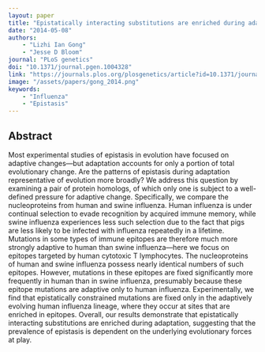 ```yaml
---
layout: paper
title: "Epistatically interacting substitutions are enriched during adaptive protein evolution"
date: "2014-05-08"
authors: 
    - "Lizhi Ian Gong"
    - "Jesse D Bloom"
journal: "PLoS genetics"
doi: "10.1371/journal.pgen.1004328"
link: "https://journals.plos.org/plosgenetics/article?id=10.1371/journal.pgen.1004328"
image: "/assets/papers/gong_2014.png"
keywords:
    - "Influenza"
    - "Epistasis"
---
```


## Abstract

Most experimental studies of epistasis in evolution have focused on adaptive changes—but adaptation accounts for only a portion of total evolutionary change. Are the patterns of epistasis during adaptation representative of evolution more broadly? We address this question by examining a pair of protein homologs, of which only one is subject to a well-defined pressure for adaptive change. Specifically, we compare the nucleoproteins from human and swine influenza. Human influenza is under continual selection to evade recognition by acquired immune memory, while swine influenza experiences less such selection due to the fact that pigs are less likely to be infected with influenza repeatedly in a lifetime. Mutations in some types of immune epitopes are therefore much more strongly adaptive to human than swine influenza—here we focus on epitopes targeted by human cytotoxic T lymphocytes. The nucleoproteins of human and swine influenza possess nearly identical numbers of such epitopes. However, mutations in these epitopes are fixed significantly more frequently in human than in swine influenza, presumably because these epitope mutations are adaptive only to human influenza. Experimentally, we find that epistatically constrained mutations are fixed only in the adaptively evolving human influenza lineage, where they occur at sites that are enriched in epitopes. Overall, our results demonstrate that epistatically interacting substitutions are enriched during adaptation, suggesting that the prevalence of epistasis is dependent on the underlying evolutionary forces at play.
